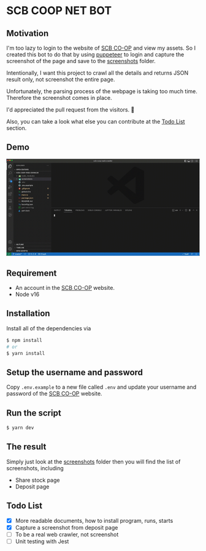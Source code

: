 # SCB COOP NET BOT

## Motivation

I'm too lazy to login to the website of [SCB CO-OP](https://scbcoop.scb.co.th/) and view my assets.
So I created this bot to do that by using [puppeteer](https://github.com/puppeteer/puppeteer) to login and capture the screenshot of the page and save to the [screenshots](./screenshots/) folder.

Intentionally, I want this project to crawl all the details and returns JSON result only, not screenshot the entire page.

Unfortunately, the parsing process of the webpage is taking too much time. Therefore the screenshot comes in place.

I'd appreciated the pull request from the visitors. 👀

Also, you can take a look what else you can contribute at the [Todo List](#todo-list) section.

## Demo

![demo](./docs/images/demo.gif)

## Requirement

- An account in the [SCB CO-OP](https://scbcoop.scb.co.th/) website.
- Node v16

## Installation

Install all of the dependencies via

```bash
$ npm install
# or
$ yarn install
```

## Setup the username and password

Copy `.env.example` to a new file called `.env` and update your username and password of the [SCB CO-OP](https://scbcoop.scb.co.th/) website.

## Run the script

```bash
$ yarn dev
```

## The result

Simply just look at the [screenshots](./screenshots) folder then you will find the list of screenshots, including

- Share stock page
- Deposit page

## Todo List
- [x] More readable documents, how to install program, runs, starts
- [x] Capture a screenshot from deposit page
- [ ] To be a real web crawler, not screenshot
- [ ] Unit testing with Jest
